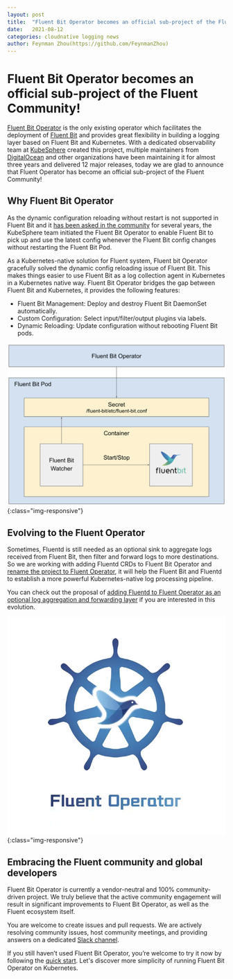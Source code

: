 ```yaml
---
layout: post
title:  "Fluent Bit Operator becomes an official sub-project of the Fluent Community!"
date:   2021-08-12
categories: cloudnative logging news
author: Feynman Zhou(https://github.com/FeynmanZhou)
---
```


# Fluent Bit Operator becomes an official sub-project of the Fluent Community!

[Fluent Bit Operator](https://github.com/fluent/fluentbit-operator) is the only existing operator which facilitates the deployment of [Fluent Bit](https://fluentbit.io/) and provides great flexibility in building a logging layer based on Fluent Bit and Kubernetes. With a dedicated observability team at [KubeSphere](https://kubesphere.io) created this project, multiple maintainers from [DigitalOcean](https://www.digitalocean.com/) and other organizations have been maintaining it for almost three years and delivered 12 major releases, today we are glad to announce that Fluent Operator has become an official sub-project of the Fluent Community!

## Why Fluent Bit Operator

As the dynamic configuration reloading without restart is not supported in Fluent Bit and it [has been asked in the community](https://github.com/fluent/fluent-bit/issues/365) for several years, the KubeSphere team initiated the Fluent Bit Operator to enable Fluent Bit to pick up and use the latest config whenever the Fluent Bit config changes without restarting the Fluent Bit Pod. 

As a Kubernetes-native solution for Fluent system, Fluent bit Operator gracefully solved the dynamic config reloading issue of Fluent Bit. This makes things easier to use Fluent Bit as a log collection agent in Kubernetes in a Kubernetes native way. Fluent Bit Operator bridges the gap between Fluent Bit and Kubernetes, it provides the following features:

- Fluent Bit Management: Deploy and destroy Fluent Bit DaemonSet automatically.
- Custom Configuration: Select input/filter/output plugins via labels.
- Dynamic Reloading: Update configuration without rebooting Fluent Bit pods.

![fluentbit-operator-workflow](/assets/img/blog/2021-08-12-fluentbit-operator/fluentbit-operator-workflow.png){:class="img-responsive"}

## Evolving to the Fluent Operator

Sometimes, Fluentd is still needed as an optional sink to aggregate logs received from Fluent Bit, then filter and forward logs to more destinations. So we are working with adding Fluentd CRDs to Fluent Bit Operator and [rename the project to Fluent Operator](https://github.com/fluent/fluentbit-operator/issues/68), it will help the Fluent Bit and Fluentd to establish a more powerful Kubernetes-native log processing pipeline. 

You can check out the proposal of [adding Fluentd to Fluent Operator as an optional log aggregation and forwarding layer](https://hackmd.io/7-CCpsJDQ52hXtfBM6X30Q?view=) if you are interested in this evolution. 

![fluent-operator](/assets/img/blog/2021-08-12-fluentbit-operator/fluent-operator.png){:class="img-responsive"}

## Embracing the Fluent community and global developers

Fluent Bit Operator is currently a vendor-neutral and 100% community-driven project. We truly believe that the active community engagement will result in significant improvements to Fluent Bit Operator, as well as the Fluent ecosystem itself.

You are welcome to create issues and pull requests. We are actively resolving community issues, host community meetings, and providing answers on a dedicated [Slack channel](https://fluent-all.slack.com/archives/C02642TE9HR).

If you still haven’t used Fluent Bit Operator, you’re welcome to try it now by following the [quick start](https://github.com/fluent/fluentbit-operator#install). Let's discover more simplicity of running Fluent Bit Operator on Kubernetes.
